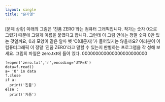 ```yaml
---
layout: single
title: "문자열"
---
```


[문제
상황]
아래의 그림은 ‘진품 ZERO’라는 컴퓨터 그래픽입니다. 작가는 숫자
0으로 그렸기 때문에 그렇게 이름을 붙였다고 합니다. 그런데 이
그림 안에는 정말 숫자 0만 있는 것일까요, 0과 모양이 같은 알파
벳 ‘O(대문자)’가 들어있지는 않을까요? 여러분이 이 컴퓨터그래픽
이 정말 ‘진품 ZERO’라고 말할 수 있는지 판별하는 프로그램을 작
성해 보세요. 그림의 파일은 zero.txt에 들어 있다. 000000000000000000000000

~~~
f=open('zero.txt','r',encoding='UTF=8')
data=f.read()
a= 'O' in data 
f.close
if a:
  print('진품')
else : 
  print('가품')
  ~~~
